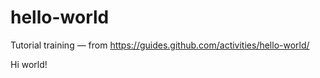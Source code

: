 # hello-world
Tutorial training ― from https://guides.github.com/activities/hello-world/

Hi world!
